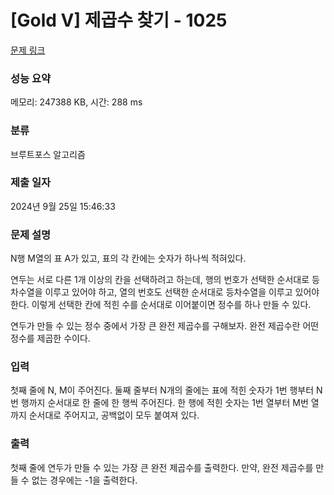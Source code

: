 # [Gold V] 제곱수 찾기 - 1025 

[문제 링크](https://www.acmicpc.net/problem/1025) 

### 성능 요약

메모리: 247388 KB, 시간: 288 ms

### 분류

브루트포스 알고리즘

### 제출 일자

2024년 9월 25일 15:46:33

### 문제 설명

<p>N행 M열의 표 A가 있고, 표의 각 칸에는 숫자가 하나씩 적혀있다.</p>

<p>연두는 서로 다른 1개 이상의 칸을 선택하려고 하는데, 행의 번호가 선택한 순서대로 등차수열을 이루고 있어야 하고, 열의 번호도 선택한 순서대로 등차수열을 이루고 있어야 한다. 이렇게 선택한 칸에 적힌 수를 순서대로 이어붙이면 정수를 하나 만들 수 있다.</p>

<p>연두가 만들 수 있는 정수 중에서 가장 큰 완전 제곱수를 구해보자. 완전 제곱수란 어떤 정수를 제곱한 수이다.</p>

### 입력 

 <p>첫째 줄에 N, M이 주어진다. 둘째 줄부터 N개의 줄에는 표에 적힌 숫자가 1번 행부터 N번 행까지 순서대로 한 줄에 한 행씩 주어진다. 한 행에 적힌 숫자는 1번 열부터 M번 열까지 순서대로 주어지고, 공백없이 모두 붙여져 있다.</p>

### 출력 

 <p>첫째 줄에 연두가 만들 수 있는 가장 큰 완전 제곱수를 출력한다. 만약, 완전 제곱수를 만들 수 없는 경우에는 -1을 출력한다.</p>

